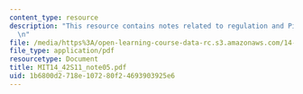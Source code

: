 ```yaml
---
content_type: resource
description: "This resource contains notes related to regulation and Pigouvian taxes.\r\
  \n"
file: /media/https%3A/open-learning-course-data-rc.s3.amazonaws.com/14-42-environmental-policy-and-economics-spring-2011/1b6800d2718e107280f24693903925e6_MIT14_42S11_note05.pdf
file_type: application/pdf
resourcetype: Document
title: MIT14_42S11_note05.pdf
uid: 1b6800d2-718e-1072-80f2-4693903925e6
---
```

